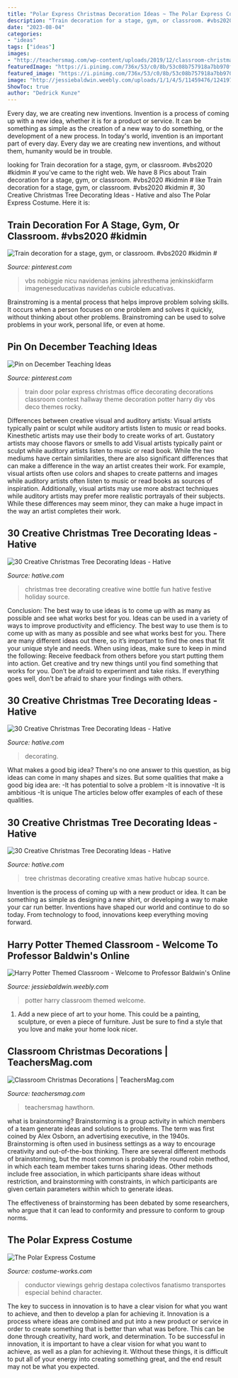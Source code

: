 ```yaml
---
title: "Polar Express Christmas Decoration Ideas ~ The Polar Express Costume"
description: "Train decoration for a stage, gym, or classroom. #vbs2020 #kidmin #"
date: "2023-08-04"
categories:
- "ideas"
tags: ["ideas"]
images:
- "http://teachersmag.com/wp-content/uploads/2019/12/classroom-christmas15.jpg"
featuredImage: "https://i.pinimg.com/736x/53/c0/8b/53c08b757918a7bb970f6bc65dbc2eb1.jpg"
featured_image: "https://i.pinimg.com/736x/53/c0/8b/53c08b757918a7bb970f6bc65dbc2eb1.jpg"
image: "http://jessiebaldwin.weebly.com/uploads/1/1/4/5/11459476/1241974_orig.jpg"
ShowToc: true
author: "Dedrick Kunze"
---
```



Every day, we are creating new inventions.
Invention is a process of coming up with a new idea, whether it is for a product or service. It can be something as simple as the creation of a new way to do something, or the development of a new process. In today's world, invention is an important part of every day. Every day we are creating new inventions, and without them, humanity would be in trouble.

	

		
looking for Train decoration for a stage, gym, or classroom. #vbs2020 #kidmin # you've came to the right web. We have 8 Pics about Train decoration for a stage, gym, or classroom. #vbs2020 #kidmin # like Train decoration for a stage, gym, or classroom. #vbs2020 #kidmin #, 30 Creative Christmas Tree Decorating Ideas - Hative and also The Polar Express Costume. Here it is:
		
    
## Train Decoration For A Stage, Gym, Or Classroom. #vbs2020 #kidmin #

<img loading=lazy src="https://i.pinimg.com/736x/de/af/fa/deaffaaa897cec843b1ed5363fcfbcdf.jpg" onerror="this.onerror=null;this.src='https://tse3.mm.bing.net/th?id=OIP.5odU_AQctPgab14BTZ8GPgHaHu&amp;pid=15.1';" alt="Train decoration for a stage, gym, or classroom. #vbs2020 #kidmin #">

_Source: pinterest.com_

>vbs nobiggie nicu navidenas jenkins jahresthema jenkinskidfarm imageneseducativas navideñas cubicle educativas. 

	

Brainstroming is a mental process that helps improve problem solving skills. It occurs when a person focuses on one problem and solves it quickly, without thinking about other problems. Brainstroming can be used to solve problems in your work, personal life, or even at home.

    
## Pin On December Teaching Ideas

<img loading=lazy src="https://i.pinimg.com/736x/53/c0/8b/53c08b757918a7bb970f6bc65dbc2eb1.jpg" onerror="this.onerror=null;this.src='https://tse2.mm.bing.net/th?id=OIP.xryb0Klwdb10P6jTjtIMBQHaNK&amp;pid=15.1';" alt="Pin on December Teaching Ideas">

_Source: pinterest.com_

>train door polar express christmas office decorating decorations classroom contest hallway theme decoration potter harry diy vbs deco themes rocky. 

	

Differences between creative visual and auditory artists: Visual artists typically paint or sculpt while auditory artists listen to music or read books. Kinesthetic artists may use their body to create works of art. Gustatory artists may choose flavors or smells to add
Visual artists typically paint or sculpt while auditory artists listen to music or read book. While the two mediums have certain similarities, there are also significant differences that can make a difference in the way an artist creates their work. For example, visual artists often use colors and shapes to create patterns and images while auditory artists often listen to music or read books as sources of inspiration. Additionally, visual artists may use more abstract techniques while auditory artists may prefer more realistic portrayals of their subjects. While these differences may seem minor, they can make a huge impact in the way an artist completes their work.

    
## 30 Creative Christmas Tree Decorating Ideas - Hative

<img loading=lazy src="https://hative.com/wp-content/uploads/2014/11/christmas-tree-decorating-ideas/7-christmas-tree-decorating-ideas.jpg" onerror="this.onerror=null;this.src='https://tse1.mm.bing.net/th?id=OIP.g4IEa6T-bzO3XhIDDIgNvgHaLH&amp;pid=15.1';" alt="30 Creative Christmas Tree Decorating Ideas - Hative">

_Source: hative.com_

>christmas tree decorating creative wine bottle fun hative festive holiday source. 

	

Conclusion: The best way to use ideas is to come up with as many as possible and see what works best for you.
Ideas can be used in a variety of ways to improve productivity and efficiency. The best way to use them is to come up with as many as possible and see what works best for you. There are many different ideas out there, so it’s important to find the ones that fit your unique style and needs. When using ideas, make sure to keep in mind the following: Receive feedback from others before you start putting them into action. Get creative and try new things until you find something that works for you. Don’t be afraid to experiment and take risks. If everything goes well, don’t be afraid to share your findings with others.

    
## 30 Creative Christmas Tree Decorating Ideas - Hative

<img loading=lazy src="http://hative.com/wp-content/uploads/2014/11/christmas-tree-decorating-ideas/christmas-tree-decorating-ideas.jpg" onerror="this.onerror=null;this.src='https://tse3.mm.bing.net/th?id=OIP.LtQU88oFwEIysFkB3xfFmgHaQq&amp;pid=15.1';" alt="30 Creative Christmas Tree Decorating Ideas - Hative">

_Source: hative.com_

>decorating. 

	

What makes a good big idea?
There's no one answer to this question, as big ideas can come in many shapes and sizes. But some qualities that make a good big idea are: 
-It has potential to solve a problem
-It is innovative
-It is ambitious
-It is unique 
The articles below offer examples of each of these qualities.

    
## 30 Creative Christmas Tree Decorating Ideas - Hative

<img loading=lazy src="https://hative.com/wp-content/uploads/2014/11/christmas-tree-decorating-ideas/3-christmas-tree-decorating-ideas.jpg" onerror="this.onerror=null;this.src='https://tse3.mm.bing.net/th?id=OIP.rQCApYSfsbvfFDrHbgTfMgHaLH&amp;pid=15.1';" alt="30 Creative Christmas Tree Decorating Ideas - Hative">

_Source: hative.com_

>tree christmas decorating creative xmas hative hubcap source. 

	

Invention is the process of coming up with a new product or idea. It can be something as simple as designing a new shirt, or developing a way to make your car run better. Inventions have shaped our world and continue to do so today. From technology to food, innovations keep everything moving forward.

    
## Harry Potter Themed Classroom - Welcome To Professor Baldwin&#039;s Online

<img loading=lazy src="http://jessiebaldwin.weebly.com/uploads/1/1/4/5/11459476/1241974_orig.jpg" onerror="this.onerror=null;this.src='https://tse2.mm.bing.net/th?id=OIP.AVtMjRugVzvbpQxNvUimowHaJ3&amp;pid=15.1';" alt="Harry Potter Themed Classroom - Welcome to Professor Baldwin&#039;s Online">

_Source: jessiebaldwin.weebly.com_

>potter harry classroom themed welcome. 

	

1. Add a new piece of art to your home. This could be a painting, sculpture, or even a piece of furniture. Just be sure to find a style that you love and make your home look nicer.

    
## Classroom Christmas Decorations | TeachersMag.com

<img loading=lazy src="http://teachersmag.com/wp-content/uploads/2019/12/classroom-christmas15.jpg" onerror="this.onerror=null;this.src='https://tse1.mm.bing.net/th?id=OIP.YRR9_H0DeeupQO45rzY0xAHaJ4&amp;pid=15.1';" alt="Classroom Christmas Decorations | TeachersMag.com">

_Source: teachersmag.com_

>teachersmag hawthorn. 

	

what is brainstorming?
Brainstorming is a group activity in which members of a team generate ideas and solutions to problems. The term was first coined by Alex Osborn, an advertising executive, in the 1940s. Brainstorming is often used in business settings as a way to encourage creativity and out-of-the-box thinking. 
There are several different methods of brainstorming, but the most common is probably the round robin method, in which each team member takes turns sharing ideas. Other methods include free association, in which participants share ideas without restriction, and brainstorming with constraints, in which participants are given certain parameters within which to generate ideas. 

The effectiveness of brainstorming has been debated by some researchers, who argue that it can lead to conformity and pressure to conform to group norms.

    
## The Polar Express Costume

<img loading=lazy src="https://photos.costume-works.com/full/the_polar_express.jpg" onerror="this.onerror=null;this.src='https://tse3.mm.bing.net/th?id=OIP.XPEpnV0Xvpgj9Z4ux0yRqgHaKW&amp;pid=15.1';" alt="The Polar Express Costume">

_Source: costume-works.com_

>conductor viewings gehrig destapa colectivos fanatismo transportes especial behind character. 

	

The key to success in innovation is to have a clear vision for what you want to achieve, and then to develop a plan for achieving it.
Innovation is a process where ideas are combined and put into a new product or service in order to create something that is better than what was before. This can be done through creativity, hard work, and determination. To be successful in innovation, it is important to have a clear vision for what you want to achieve, as well as a plan for achieving it. Without these things, it is difficult to put all of your energy into creating something great, and the end result may not be what you expected.

